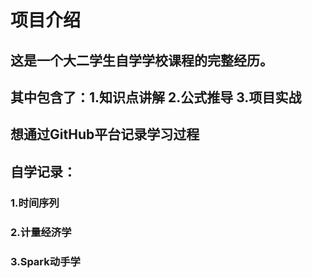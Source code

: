 # 项目介绍
## 这是一个大二学生自学学校课程的完整经历。
## 其中包含了：1.知识点讲解 2.公式推导 3.项目实战
## 想通过GitHub平台记录学习过程


## 自学记录：
### 1.时间序列
### 2.计量经济学
### 3.Spark动手学
